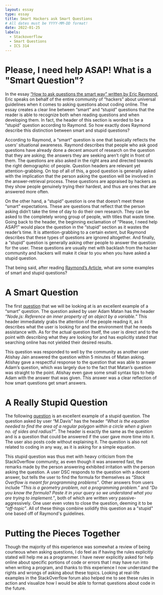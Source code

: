 ```yaml
---
layout: essay
type: essay
title: Smart Hackers ask Smart Questions
# All dates must be YYYY-MM-DD format!
date: 2022-01-25
labels:
  - Stackoverflow
  - Smart Questions
  - ICS 314
---
```

# Please, I need help ASAP! What is a "Smart Question"?
  In the essay [“How to ask questions the smart way” written by Eric Raymond](http://www.catb.org/esr/faqs/smart-questions.html), Eric speaks on behalf of the entire community of “hackers” about universal guidelines 
when it comes to asking questions about coding online. The essay creates a clear line between “smart” and “stupid” questions that the reader is able to recognize 
both when reading questions and when developing them. In fact, the header of this section is worded to be a “stupid” question according to Raymond. So how exactly
does Raymond describe this distinction between smart and stupid questions?

  According to Raymond, a “smart” question is one that basically reflects the users’ situational awareness. Raymond describes that people who ask good questions have
already done a decent amount of research on the question that they are asking; the answers they are seeking aren’t right in front of them. The questions are also
asked in the right area and directed towards the right demographic of people. Question headers are relevant yet attention-grabbing. On top of all of this, a good question is generally asked
with the implication that the person asking the question will be involved in the answer-retrieval process. These questions are appraised by hackers as they show people
genuinely trying their hardest, and thus are ones that are answered more often.

  On the other hand, a “stupid” question is one that doesn’t meet these “smart” expectations. These are questions that reflect that the person asking didn’t take the time 
of day to do their own research. They can be asked to the completely wrong group of people, with titles that waste time. Going back to the header, the beginning exclamation
of “Please, I need help ASAP!” would place the question in the “stupid” section as it wastes the reader’s time. It is attention-grabbing to a certain extent, but Raymond 
describes that these types of questions are ignored altogether. And finally, a “stupid” question is generally asking other people to answer the question for the user. 
These questions are usually met with backlash from the hacker community and hackers will make it clear to you when you have asked a stupid question.

That being said, after reading [Raymond’s Article](http://www.catb.org/esr/faqs/smart-questions.html), what are some examples of smart and stupid questions?

# A Smart Question

The first [question](https://stackoverflow.com/questions/52473522/node-js-reference-an-inner-property-of-an-object-by-a-variable****) that we will be looking at is an excellent example of a “smart” question. The question asked by user Adam Matan has the header *“Node.js: Reference an inner property of an object by a variable.”* This header immediately grabs the attention of the people reading it, as it describes what the user is looking for and the environment that he needs assistance with. As for the actual question itself, the user is direct and to the point with describing what they are looking for and has explicitly stated that searching online has not yielded their desired results. 

This question was responded to well by the community as another user Atishay Jain answered the question within 5 minutes of Matan asking. Atishay gave a respectful response to the question that was able to answer Adam’s question, which was largely due to the fact that Matan’s question was straight to the point. Atishay even gave some small syntax tips to help Adam with the answer that was given. This answer was a clear reflection of how smart questions get smart answers. 

# A Really Stupid Question

The following [question](https://stackoverflow.com/questions/56514009/what-is-the-equation-needed-to-find-the-area-of-a-regular-polygon-within-a-circl/56514096) is an excellent example of a stupid question. The question asked by user “M.Davis” has the header *“What is the equation needed to find the area of a regular polygon within a circle when a given no. of sides and radius?”*. The header is exactly the same as the question and is a question that could be answered if the user gave more time into it. The user also posts code without explaining it. The question is also not related to coding in any way, as it is asking for a simple equation.

This stupid question was thus met with heavy criticism from the StackOverflow community, as even though it was answered fast, the remarks made by the person answering exhibited irritation with the person asking the question. A user DSC responds to the question with a decent answer, but tells the user to find the formula for themselves as *“Stack Overflow is meant for programming problems”*. Other answers from users include *“This is a geometry problem, not a programming problem.”* and *“Do you know the formula? Paste it in your query so we understand what you are trying to implement.”*, both of which are written very passive-aggressively. One user even votes to close the question, deeming it to be *“off-topic”*. All of these things combine solidify this question as a "stupid" one based off of Raymond's guidelines.

# Putting the Pieces Together

Though the majority of this experience was somewhat a review of being courteous when asking questions, I do feel as if having the rules explicitly stated will help me as a programmer. I have never explicitly asked for help online about specific portions of code or errors that I may have run into when writing a program, and thanks to this experience I now understand the rights and wrongs of asking about these topics. Looking at real-life examples in the StackOverflow forum also helped me to see these rules in action and visualize how I would be able to format questions about code in the future.

